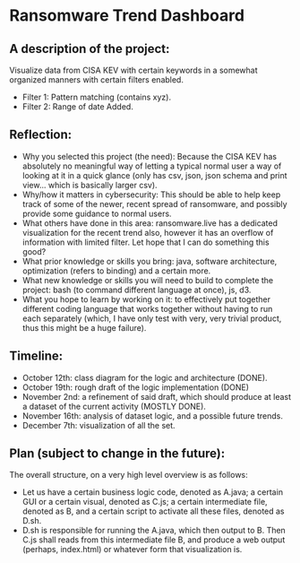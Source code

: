 # Ransomware Trend Dashboard 

## A description of the project: 
Visualize data from CISA KEV with certain keywords in a somewhat organized manners with certain filters enabled. 
- Filter 1: Pattern matching (contains xyz).  
- Filter 2: Range of date Added.
## Reflection:
- Why you selected this project (the need): Because the CISA KEV has absolutely no meaningful way of letting a typical normal user a way of looking at it in a quick glance (only has csv, json, json schema and print view... which is basically larger csv).  
- Why/how it matters in cybersecurity: This should be able to help keep track of some of the newer, recent spread of ransomware, and possibly provide some guidance to normal users.  
- What others have done in this area: ransomware.live has a dedicated visualization for the recent trend also, however it has an overflow of information with limited filter. Let hope that I can do something this good? 
- What prior knowledge or skills you bring: java, software architecture, optimization (refers to binding) and a certain more.  
- What new knowledge or skills you will need to build to complete the project: bash (to command different language at once), js, d3.  
- What you hope to learn by working on it: to effectively put together different coding language that works together without having to run each separately (which, I have only test with very, very trivial product, thus this might be a huge failure).   
## Timeline:  
- October 12th: class diagram for the logic and architecture (DONE).  
- October 19th: rough draft of the logic implementation (DONE) 
- November 2nd: a refinement of said draft, which should produce at least a dataset of the current activity (MOSTLY DONE).  
- November 16th: analysis of dataset logic, and a possible future trends.  
- December 7th: visualization of all the set.  
## Plan (subject to change in the future): 
The overall structure, on a very high level overview is as follows:  
- Let us have a certain business logic code, denoted as A.java; a certain GUI or a certain visual, denoted as C.js; a certain intermediate file, denoted as B, and a certain script to activate all these files, denoted as D.sh. 
- D.sh is responsible for running the A.java, which then output to B. Then C.js shall reads from this intermediate file B, and produce a web output (perhaps, index.html) or whatever form that visualization is.  